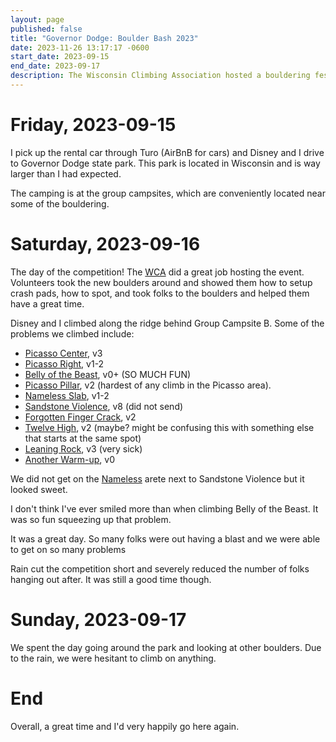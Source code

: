```yaml
---
layout: page
published: false
title: "Governor Dodge: Boulder Bash 2023"
date: 2023-11-26 13:17:17 -0600
start_date: 2023-09-15
end_date: 2023-09-17
description: The Wisconsin Climbing Association hosted a bouldering festival / competition at Governor Dodge park. It was great!
---
```


# Friday, 2023-09-15

I pick up the rental car through Turo (AirBnB for cars) and Disney and I drive to Governor Dodge state park.
This park is located in Wisconsin and is way larger than I had expected.

The camping is at the group campsites, which are conveniently located near some of the bouldering.

# Saturday, 2023-09-16

The day of the competition!
The [WCA](https://www.wiclimbers.com/) did a great job hosting the event.
Volunteers took the new boulders around and showed them how to setup crash pads, how to spot, and took folks to the boulders and helped them have a great time.

Disney and I climbed along the ridge behind Group Campsite B.
Some of the problems we climbed include:

- [Picasso Center](https://www.mountainproject.com/route/105879090/picasso-center), v3
- [Picasso Right](https://www.mountainproject.com/route/105879085/picasso-right), v1-2
- [Belly of the Beast](https://www.mountainproject.com/route/106223219/belly-of-the-beast), v0+ (SO MUCH FUN)
- [Picasso Pillar](https://www.mountainproject.com/route/106247919/picasso-pillar), v2 (hardest of any climb in the Picasso area).
- [Nameless Slab](https://www.mountainproject.com/route/106290794/nameless-slab), v1-2
- [Sandstone Violence](https://www.mountainproject.com/route/105879049/sandstone-violence), v8 (did not send)
- [Forgotten Finger Crack](https://www.mountainproject.com/route/106443767/forgotten-finger-crack), v2
- [Twelve High](https://www.mountainproject.com/route/105879044/twelve-high), v2 (maybe? might be confusing this with something else that starts at the same spot)
- [Leaning Rock](https://www.mountainproject.com/route/105879039/leaning-rock), v3 (very sick)
- [Another Warm-up](https://www.mountainproject.com/route/106239107/another-warmup), v0

We did not get on the [Nameless](https://www.mountainproject.com/route/105879059/nameless) arete next to Sandstone Violence but it looked sweet.

I don't think I've ever smiled more than when climbing Belly of the Beast.
It was so fun squeezing up that problem.

It was a great day.
So many folks were out having a blast and we were able to get on so many problems

Rain cut the competition short and severely reduced the number of folks hanging out after.
It was still a good time though.

# Sunday, 2023-09-17

We spent the day going around the park and looking at other boulders.
Due to the rain, we were hesitant to climb on anything.

# End

Overall, a great time and I'd very happily go here again.
